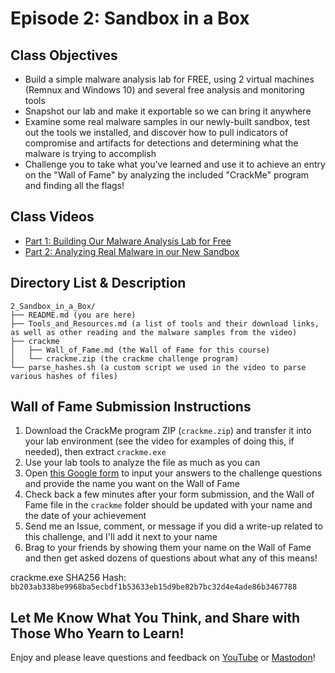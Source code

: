 # Episode 2: Sandbox in a Box

## Class Objectives

- Build a simple malware analysis lab for FREE, using 2 virtual machines (Remnux and Windows 10) and several free analysis and monitoring tools
- Snapshot our lab and make it exportable so we can bring it anywhere
- Examine some real malware samples in our newly-built sandbox, test out the tools we installed, and discover how to pull indicators of compromise and artifacts for detections and determining what the malware is trying to accomplish
- Challenge you to take what you've learned and use it to achieve an entry on the "Wall of Fame" by analyzing the included "CrackMe" program and finding all the flags!

## Class Videos

- [Part 1: Building Our Malware Analysis Lab for Free](https://youtu.be/ELPWeRXxnSE)
- [Part 2: Analyzing Real Malware in our New Sandbox](https://youtu.be/PffR5DCzAQI)

## Directory List & Description

```
2_Sandbox_in_a_Box/
├── README.md (you are here)
├── Tools_and_Resources.md (a list of tools and their download links, as well as other reading and the malware samples from the video)
├── crackme
│   ├── Wall_of_Fame.md (the Wall of Fame for this course)
│   └── crackme.zip (the crackme challenge program)
└── parse_hashes.sh (a custom script we used in the video to parse various hashes of files)
```

## Wall of Fame Submission Instructions

1. Download the CrackMe program ZIP (`crackme.zip`) and transfer it into your lab environment (see the video for examples of doing this, if needed), then extract `crackme.exe`
1. Use your lab tools to analyze the file as much as you can
1. Open [this Google form](https://forms.gle/nE2yFZowxhCKBPw37) to input your answers to the challenge questions and provide the name you want on the Wall of Fame
1. Check back a few minutes after your form submission, and the Wall of Fame file in the `crackme` folder should be updated with your name and the date of your achievement
1. Send me an Issue, comment, or message if you did a write-up related to this challenge, and I'll add it next to your name
1. Brag to your friends by showing them your name on the Wall of Fame and then get asked dozens of questions about what any of this means!

crackme.exe SHA256 Hash: `bb203ab338be9968ba5ecbdf1b53633eb15d9be82b7bc32d4e4ade86b3467788`

## Let Me Know What You Think, and Share with Those Who Yearn to Learn!

Enjoy and please leave questions and feedback on [YouTube](https://www.youtube.com/@jeff0falltrades) or [Mastodon](https://infosec.exchange/@jeFF0Falltrades)!
